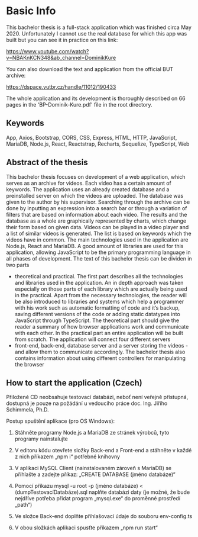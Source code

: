 # Basic Info

This bachelor thesis is a full-stack application which was finished circa May 2020. Unfortunately I cannot use the real database for which this app was built but you can see it in practice on this link: 

https://www.youtube.com/watch?v=NBAKnKCN348&ab_channel=DominikKure

You can also download the text and application from the official BUT archive: 

https://dspace.vutbr.cz/handle/11012/190433 

The whole application and its development is thoroughly described on 66 pages in the 'BP-Dominik-Kure.pdf' file in the root directory.

## Keywords
App, Axios, Bootstrap, CORS, CSS, Express, HTML, HTTP, JavaScript, MariaDB,
Node.js, React, Reactstrap, Recharts, Sequelize, TypeScript, Web

## Abstract of the thesis

This bachelor thesis focuses on development of a web application, which serves as an
archive for videos. Each video has a certain amount of keywords. The application uses
an already created database and a preinstalled server on which the videos are uploaded.
The database was given to the author by his supervisor. Searching through the archive
can be done by inputting an expression into a search bar or through a variation of
filters that are based on information about each video. The results and the database as
a whole are graphically represented by charts, which change their form based on given
data. Videos can be played in a video player and a list of similar videos is generated.
The list is based on keywords which the videos have in common. The main technologies
used in the application are Node.js, React and MariaDB. A good amount of libraries are
used for this application, allowing JavaScript to be the primary programming language
in all phases of development. The text of this bachelor thesis can be dividen in two parts
- theoretical and practical. The first part describes all the technologies and libraries
used in the application. An in depth approach was taken especially on those parts of
each library which are actually being used in the practical. Apart from the necessary
technologies, the reader will be also introduced to libraries and systems which help
a programmer with his work such as automatic formatting of code and it’s backup,
saving different versions of the code or adding static datatypes into JavaScript through
TypeScript. The theoretical part should give the reader a summary of how browser
applications work and communicate with each other. In the practical part an entire
application will be built from scratch. The application will connect four different servers
- front-end, back-end, database server and a server storing the videos - and allow them
to communicate accordingly. The bachelor thesis also contains information about using
different controllers for manipulating the browser

## How to start the application (Czech)

Přiložené CD neobsahuje testovací databázi, neboť není veřejně přístupná, dostupná je pouze na požádání u vedoucího práce doc. Ing. Jiřího Schimmela, Ph.D.

Postup spuštění aplikace (pro OS Windows):

1) Stáhněte programy Node.js a MariaDB ze stránek výrobců, tyto programy nainstalujte

2) V editoru kódu otevřete složky Back-end a Front-end a stáhněte v každé z nich příkazem „npm i“ potřebné knihovny

3) V aplikaci MySQL Client (nainstalovaném zároveň s MariaDB) se přihlašte a zadejte příkaz: „CREATE DATABASE (jméno databáze)“

4) Pomocí příkazu mysql -u root -p (jméno databáze) < (dumpTestovacíDatabáze).sql naplňte databázi daty (je možné, že bude nejdříve potřeba přidat program „mysql.exe“ do proměnné prostředí „path“)

5) Ve složce Back-end doplňte přihlašovací údaje do souboru env-config.ts

6) V obou složkách aplikaci spusťte příkazem „npm run start“ 